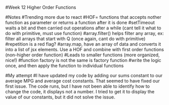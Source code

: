 #Week 12 Higher Order Functions

#Notes
#Trending more due to react
#HOF= functions that accepts nother function as parameter or returns a function after it is done
#setTimeout waits a bit and then carried out operations after a while (cant tell it what to do with primitive, must use function)
#array.filter() helps filter any array, ex: filter all arrays that start with Q (once again, cant do with primitive)
#repetition is a red flag?
#array.map, have an array of data and converts it into a list of jsx elements. Use a HOF and combine with first order functions (non-higher order function)
#Leads to smaller functions (more organized, nice!)
#function factory is not the same is factory function
#write the logic once, and then apply the function to individual functions

#My attempt
#I have updated my code by adding our sums constant to our average MPG and average cost constants. That seemed to have fixed our first issue. The code runs, but I have not been able to identify how to change the code, it displays not a number. I tried to get it to display the value of our constants, but it did not solve the issue.